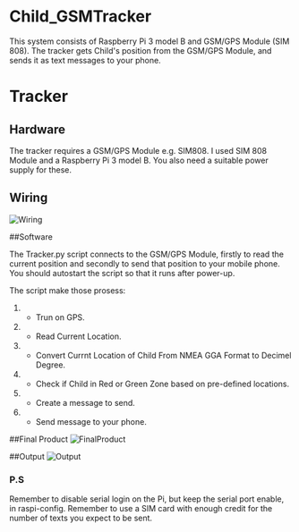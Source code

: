 # Child_GSMTracker

This system consists of Raspberry Pi 3 model B and GSM/GPS Module (SIM 808). The tracker gets Child's position from the GSM/GPS Module, and sends it as text messages to your phone.

# Tracker 

## Hardware 

The tracker requires a  GSM/GPS Module e.g. SIM808.  I used SIM 808 Module and a Raspberry Pi 3 model B. You also need a suitable power supply for these.

## Wiring 
![Wiring](https://i.ibb.co/fq2VsZR/Wiring.png)

##Software

The Tracker.py script connects to the GSM/GPS Module, firstly to read the current position and secondly to send that position to your mobile phone.
You should autostart the script so that it runs after power-up.

The script make those prosess:

1. - Trun on GPS.
1. - Read Current Location.
1. - Convert Currnt Location of Child From NMEA GGA Format to Decimel Degree.
1. - Check if Child in Red or Green Zone based on pre-defined locations.
1. - Create a message to send.
1. - Send message to your phone.


##Final Product
![FinalProduct](https://i.ibb.co/8Xd9NV9/IMG-20221229-184233.jpg)

##Output
![Output](https://i.ibb.co/dcwpWfV/Screenshot-2022-12-29-21-03-51-71-cf3cf72bd8e53b0db7ddb0a6f2208af9.jpg)

### P.S
Remember to disable serial login on the Pi, but keep the serial port enable, in raspi-config.
Remember to use a SIM card with enough credit for the number of texts you expect to be sent.
